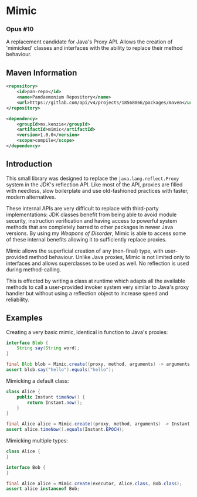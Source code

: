 Mimic
=====

### Opus #10

A replacement candidate for Java's Proxy API. Allows the creation of 'mimicked' classes and interfaces with the ability to replace their method behaviour.

## Maven Information
```xml
<repository>
    <id>pan-repo</id>
    <name>Pandaemonium Repository</name>
    <url>https://gitlab.com/api/v4/projects/18568066/packages/maven</url>
</repository>
``` 

```xml
<dependency>
    <groupId>mx.kenzie</groupId>
    <artifactId>mimic</artifactId>
    <version>1.0.0</version>
    <scope>compile</scope>
</dependency>
```

## Introduction

This small library was designed to replace the `java.lang.reflect.Proxy` system in the JDK's reflection API. Like most of the API, proxies are filled with needless, slow boilerplate and use old-fashioned practices with faster, modern alternatives.

These internal APIs are very difficult to replace with third-party implementations: JDK classes benefit from being able to avoid module security, instruction verification and having access to powerful system methods that are completely barred to other packages in newer Java versions.
By using my *Weapons of Disorder*, Mimic is able to access some of these internal benefits allowing it to sufficiently replace proxies.

Mimic allows the superficial creation of any (non-final) type, with user-provided method behaviour. Unlike Java proxies, Mimic is not limited only to interfaces and allows superclasses to be used as well. No reflection is used during method-calling.

This is effected by writing a class at runtime which adapts all the available methods to call a user-provided invoker system very similar to Java's proxy handler but without using a reflection object to increase speed and reliability.

## Examples

Creating a very basic mimic, identical in function to Java's proxies:
```java 
interface Blob {
    String say(String word);
}

final Blob blob = Mimic.create((proxy, method, arguments) -> arguments[0], Blob.class);
assert blob.say("hello").equals("hello");
```

Mimicking a default class:
```java 
class Alice {
    public Instant timeNow() {
        return Instant.now();
    }
}

final Alice alice = Mimic.create((proxy, method, arguments) -> Instant.EPOCH, Alice.class);
assert alice.timeNow().equals(Instant.EPOCH);
```

Mimicking multiple types:
```java 
class Alice {
}

interface Bob {
}

final Alice alice = Mimic.create(executor, Alice.class, Bob.class);
assert alice instanceof Bob;
```

